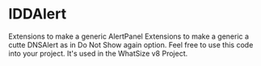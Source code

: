 # IDDAlert

Extensions to make a generic AlertPanel 
Extensions to make a generic a cutte DNSAlert as in Do Not Show again option.
Feel free to use this code into your project.
It's used in the WhatSize v8 Project.

